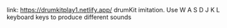 link: https://drumkitplay1.netlify.app/
drumKit imitation. Use W A S D J K L keyboard keys to produce different sounds
